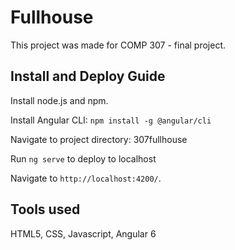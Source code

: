 # Fullhouse

This project was made for COMP 307 - final project. 

## Install and Deploy Guide

Install node.js and npm.

Install Angular CLI: `npm install -g @angular/cli`

Navigate to project directory: 307fullhouse

Run `ng serve` to deploy to localhost

Navigate to `http://localhost:4200/`. 

## Tools used

HTML5, CSS, Javascript, Angular 6
